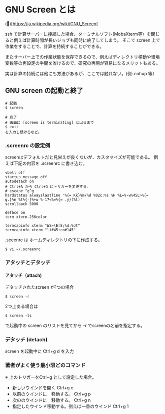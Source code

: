 # GNU Screen とは

(:link:)[https://ja.wikipedia.org/wiki/GNU_Screen]

ssh で計算サーバーに接続した場合、ターミナルソフト(MobaXterm等）を閉じると例えば計算時間が長いジョブも同時に終了してしまう。
そこで screen 上で作業をすることで、計算を持続することができる。

またサーバー上での作業状態を保存できるので、例えばディレクトリ移動や環境変数等の再設定の手間を省けるので、研究の再開が容易になるメリットもある。


実は計算の持続には他にも方法があるが、ここでは触れない。(例: nohup 等）

## GNU screen の起動と終了

```
# 起動
$ screen 
```

```
# 終了
# 画面に [screen is terminating] と出るまで
$ exit 
を入力し続けるなど。
```

### .screenrc の設定例

screenはデフォルトだと見栄えが良くないが、カスタマイズが可能である。
例えば下記の内容を .screenrc に書き込む。

```
vbell off
startup_message off
autodetach on
# Ctrl+A から Ctrl+G にトリガーを変更する。
# escape ^g^g
hardstatus alwayslastline '%{= Kk}%m/%d %02c:%s %H %L=%-w%45L>%{= g.}%n %t%{-}%+w %-17<%=%{= .y}(%l)'
scrollback 5000

defbce on
term xterm-256color

termcapinfo xterm "WS=\E[8;%d;%dt"
termcapinfo xterm "li#45:co#145"
```

.sceenrc は ホームディレクトリの下に作成する。
```
$ vi ~/.screenrc
```

### アタッチとデタッチ

#### アタッチ（attach)
デタッチされたscreen が1つの場合

```
$ screen -r 
```

2つ上ある場合は
```
$ screen -ls 
```
で起動中の screen のリストを見てから -r でscreenの名前を指定する。

### デタッチ (detach)
screen を起動中に Ctrl+g d を入力

### 著者がよく使う最小限どのコマンド
※ 上のトリガーをCtrl+g として設定した場合。

- 新しいウインドを開く Ctrl+g c
- 以前のウインドに　移動する。 Ctrl+g p 
- 次ののウインドに　移動する。 Ctrl+g n
- 指定したウインド移動する。例えば一番のウインド Ctrl+g 1
 
